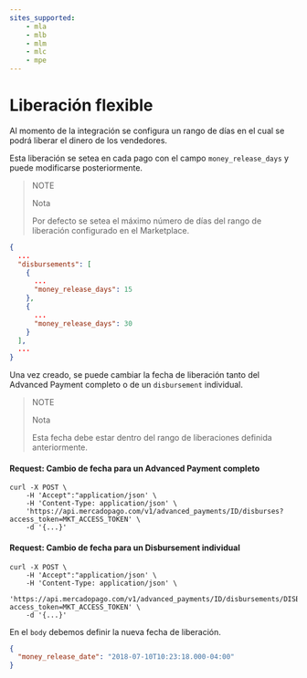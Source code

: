 ```yaml
---
sites_supported:
    - mla
    - mlb
    - mlm
    - mlc
    - mpe
---
```


# Liberación flexible

Al momento de la integración se configura un rango de días en el cual se podrá liberar el dinero de los vendedores.

Esta liberación se setea en cada pago con el campo `money_release_days` y puede modificarse posteriormente.

> NOTE
> 
> Nota
> 
> Por defecto se setea el máximo número de días del rango de liberación configurado en el Marketplace.

```json
{
  ...
  "disbursements": [
    {
      ...
      "money_release_days": 15
    },
    {
      ...
      "money_release_days": 30
    }
  ],
  ...
}
```

Una vez creado, se puede cambiar la fecha de liberación tanto del Advanced Payment completo o de un `disbursement` individual.

> NOTE
> 
> Nota
> 
> Esta fecha debe estar dentro del rango de liberaciones definida anteriormente.

#### Request: Cambio de fecha para un Advanced Payment completo

```curl
curl -X POST \
    -H 'Accept":"application/json' \
    -H 'Content-Type: application/json' \
    'https://api.mercadopago.com/v1/advanced_payments/ID/disburses?access_token=MKT_ACCESS_TOKEN' \
    -d '{...}'
```

#### Request: Cambio de fecha para un Disbursement individual

```curl
curl -X POST \
    -H 'Accept":"application/json' \
    -H 'Content-Type: application/json' \
    'https://api.mercadopago.com/v1/advanced_payments/ID/disbursements/DISBURSEMENT_ID/disburses?access_token=MKT_ACCESS_TOKEN' \
    -d '{...}'
```

En el `body` debemos definir la nueva fecha de liberación.

```json
{
  "money_release_date": "2018-07-10T10:23:18.000-04:00"
}
```  